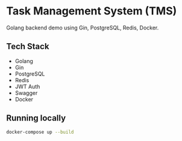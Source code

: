 # Task Management System (TMS)

Golang backend demo using Gin, PostgreSQL, Redis, Docker.

## Tech Stack
- Golang
- Gin
- PostgreSQL
- Redis
- JWT Auth
- Swagger
- Docker

## Running locally

```bash
docker-compose up --build
